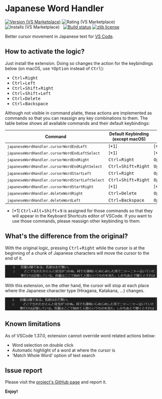 # Japanese Word Handler

[![Version (VS Marketplace)](https://vsmarketplacebadge.apphb.com/version-short/sgryjp.japanese-word-handler.svg)](https://marketplace.visualstudio.com/items?itemName=sgryjp.japanese-word-handler)
![Rating (VS Marketplace)](https://vsmarketplacebadge.apphb.com/rating-star/sgryjp.japanese-word-handler.svg)
![Installs (VS Marketplace)](https://vsmarketplacebadge.apphb.com/installs-short/sgryjp.japanese-word-handler.svg)
&nbsp;
[![Build status](https://ci.appveyor.com/api/projects/status/eqclfgbaefm5npt8/branch/master?svg=true)](https://ci.appveyor.com/project/sgryjp/japanese-word-handler/branch/master)
[![zlib license](https://img.shields.io/badge/license-zlib-lightgray.svg?longCache=true&style=popout)](https://github.com/sgryjp/japanese-word-handler/blob/master/LICENSE)

Better cursor movement in Japanese text for [VS Code](https://code.visualstudio.com).

## How to activate the logic?

Just install the extension. Doing so changes the action for the keybindings
below (on macOS, use <kbd>⌥Option</kbd> instead of <kbd>Ctrl</kbd>):

* <kbd>Ctrl</kbd>+<kbd>Right</kbd>
* <kbd>Ctrl</kbd>+<kbd>Left</kbd>
* <kbd>Ctrl</kbd>+<kbd>Shift</kbd>+<kbd>Right</kbd>
* <kbd>Ctrl</kbd>+<kbd>Shift</kbd>+<kbd>Left</kbd>
* <kbd>Ctrl</kbd>+<kbd>Delete</kbd>
* <kbd>Ctrl</kbd>+<kbd>Backspace</kbd>

Although not visible in command platte, these actions are implemented as
commands so that you can reassign any key combinations to them.
The table below shows all available commands and their default keybindings:

|                     Command                     |         Default Keybinding (except macOS)         |           Default keybinding (for macOS)            |
| ----------------------------------------------- | ------------------------------------------------- | --------------------------------------------------- |
| `japaneseWordHandler.cursorWordEndLeft`         | [*1]                                              | [*1]                                                |
| `japaneseWordHandler.cursorWordEndLeftSelect`   | [*1]                                              | [*1]                                                |
| `japaneseWordHandler.cursorWordEndRight`        | <kbd>Ctrl</kbd>+<kbd>Right</kbd>                  | <kbd>Option</kbd>+<kbd>Right</kbd>                  |
| `japaneseWordHandler.cursorWordEndRightSelect`  | <kbd>Ctrl</kbd>+<kbd>Shift</kbd>+<kbd>Right</kbd> | <kbd>Option</kbd>+<kbd>Shift</kbd>+<kbd>Right</kbd> |
| `japaneseWordHandler.cursorWordStartLeft`       | <kbd>Ctrl</kbd>+<kbd>Right</kbd>                  | <kbd>Option</kbd>+<kbd>Right</kbd>                  |
| `japaneseWordHandler.cursorWordStartLeftSelect` | <kbd>Ctrl</kbd>+<kbd>Shift</kbd>+<kbd>Right</kbd> | <kbd>Option</kbd>+<kbd>Shift</kbd>+<kbd>Right</kbd> |
| `japaneseWordHandler.cursorWordStartRight`      | [*1]                                              | [*1]                                                |
| `japaneseWordHandler.deleteWordRight`           | <kbd>Ctrl</kbd>+<kbd>Delete</kbd>                 | <kbd>Option</kbd>+<kbd>Delete</kbd>                 |
| `japaneseWordHandler.deleteWordLeft`            | <kbd>Ctrl</kbd>+<kbd>Backspace</kbd>              | <kbd>Option</kbd>+<kbd>Backspace</kbd>              |

- [*1] <kbd>Ctrl</kbd>+<kbd>Alt</kbd>+<kbd>Shift</kbd>+<kbd>9</kbd> is assigned
       for those commands so that they will appear in the Keyboard Shortcuts
       editor of VSCode. If you want to use those commands, please reassign
       other keybinding to them.


## What's the difference from the original?

With the original logic, pressing <kbd>Ctrl</kbd>+<kbd>Right</kbd> while the
cursor is at the beginning of a chunk of Japanese characters will move the
cursor to the end of it.

![Original cursor movement](images/japanese-word-handler-vanilla.gif)

With this extension, on the other hand, the cursor will stop at each place
where the Japanese character type (Hiragana, Katakana, ...) changes.

![Improved cursor movement](images/japanese-word-handler.gif)

## Known limitations

As of VSCode 1.37.0, extension cannot override word related actions below:

* Word selection on double click
* Automatic highlight of a word at where the cursor is
* 'Match Whole Word' option of text search

## Issue report

Please visit the
[project's GitHub page](https://github.com/sgryjp/japanese-word-handler)
and report it.


**Enjoy!**

